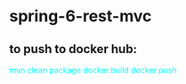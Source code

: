 # spring-6-rest-mvc


## to push to docker hub:
 
<div style="color:cyan">mvn clean package docker:build docker:push</div>
